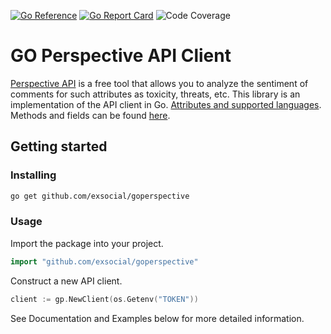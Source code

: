 [![Go Reference](https://pkg.go.dev/badge/github.com/exsocial/goperspective.svg)](https://pkg.go.dev/github.com/exsocial/goperspective) [![Go Report Card](https://goreportcard.com/badge/github.com/exsocial/goperspective)](https://goreportcard.com/report/github.com/exsocial/goperspective) ![Code Coverage](https://img.shields.io/badge/coverage-79%25-green)
# GO Perspective API Client
[Perspective API](https://developers.perspectiveapi.com/s/) is a free tool that allows you to analyze the sentiment of comments for such attributes as toxicity, threats, etc.
This library is an implementation of the API client in Go. 
[Attributes and supported languages](https://developers.perspectiveapi.com/s/about-the-api-attributes-and-languages).
Methods and fields can be found [here](https://developers.perspectiveapi.com/s/about-the-api-methods).

## Getting started
### Installing

```sh
go get github.com/exsocial/goperspective
```
### Usage

Import the package into your project.

```go
import "github.com/exsocial/goperspective"
```

Construct a new API client.

```go
client := gp.NewClient(os.Getenv("TOKEN"))
```

See Documentation and Examples below for more detailed information.